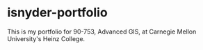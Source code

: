 # isnyder-portfolio
This is my portfolio for 90-753, Advanced GIS, at Carnegie Mellon University's Heinz College.

